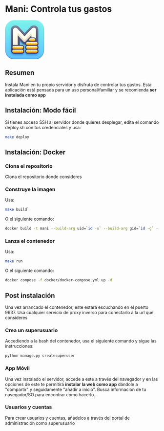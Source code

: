 # Mani: Controla tus gastos

![Mani Logo](/static/rsz_icon.png)

## Resumen

Instala Mani en tu propio servidor y disfruta de controlar tus gastos. Esta aplicación está pensada
para un uso personal/familiar y se recomienda **ser instalada como app**

## Instalación: Modo fácil

Si tienes acceso SSH al servidor donde quieres desplegar, edita el comando deploy.sh con tus credenciales
y usa:

```bash
make deploy
```

## Instalación: Docker

### Clona el repositorio

Clona el repositorio donde consideres

### Construye la imagen

Usa:

```bash
make build`
```

O el siguiente comando:

```bash
docker build -t mani --build-arg uid=`id -u` --build-arg gid=`id -g` --build-arg user=`whoami` -f docker/Dockerfile .
```

### Lanza el contenedor

Usa:

```bash
make run
```

O el siguiente comando:

```bash
docker compose -f docker/docker-compose.yml up -d
```

## Post instalación

Una vez arrancado el contenedor, este estará escuchando en el puerto 9637.
Usa cualquier servicio de proxy inverso para conectarlo a la url que consideres

### Crea un superusuario

Accediendo a la bash del contenedor, usa el siguiente comando y sigue las instrucciones:

```bash
python manage.py createsuperuser
```

### App Móvil

Una vez instalado el servidor, accede a este a través del navegador y en las opciones de este te permitirá
**instalar la web como app** dándole a "compartir" y seguidamente "añadir a inicio". Busca información de tu
navegador/SO
para encontrar cómo hacerlo.

### Usuarios y cuentas

Para crear usuarios y cuentas, añádelos a través del portal de administración como superusuario

